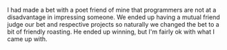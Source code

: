 I had made a bet with a poet friend of mine that programmers are not at a disadvantage in impressing someone. We ended up having a mutual friend judge our bet and respective projects so naturally we changed the bet to a bit of friendly roasting. He ended up winning, but I'm fairly ok with what I came up with. 
